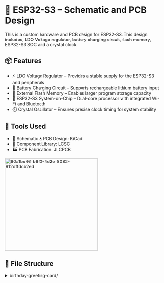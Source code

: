 # 🧠 ESP32-S3 – Schematic and PCB Design

This is a custom hardware and PCB design for ESP32-S3. This design includes, LDO Voltage regulator, battery charging circuit, flash memory, ESP32-S3 SOC and a crystal clock.

## 📦 Features
- ⚡ LDO Voltage Regulator – Provides a stable supply for the ESP32-S3 and peripherals
- 🔋 Battery Charging Circuit – Supports rechargeable lithium battery input
- 💾 External Flash Memory – Enables larger program storage capacity
- 🧩 ESP32-S3 System-on-Chip – Dual-core processor with integrated Wi-Fi and Bluetooth
- ⏱️ Crystal Oscillator – Ensures precise clock timing for system stability

## 🧰 Tools Used
- 🧮 Schematic & PCB Design: KiCad
- 🧱 Component Library: LCSC
- 🏭 PCB Fabrication: JLCPCB
  

<img src="Birthday Greetings Card Project/Media/60a1be46-b6f3-4d2e-8082-912dffdcb2ed.jpg" alt="60a1be46-b6f3-4d2e-8082-912dffdcb2ed" width="300"/>

## 📁 File Structure

<details>
  <summary>birthday-greeting-card/</summary>
  <ul>
    <li>
      firmware/
      <ul>
        <li>Birhtday_Greetings_V3_ino_copy_202504121542_copy_20250502000147.ino # Arduino sketch</li>
      </ul>
    </li>
    <li>
      pcb/
      <ul>
        <li>Birthday_Greetings_05132025_Gerber.zip # Gerber files for PCB fabrication</li>
      </ul>
    </li>
    <li>
      media/
      <ul>
        <li>(Images and videos of prototype)</li>
      </ul>
    </li>
  </ul>
</details>

